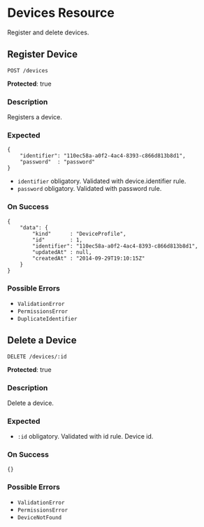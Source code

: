 # Devices Resource

Register and delete devices.



## Register Device

`POST /devices`

**Protected**: true

### Description

Registers a device.

### Expected

```
{
    "identifier": "110ec58a-a0f2-4ac4-8393-c866d813b8d1",
    "password"  : "password"
}
```

- `identifier` obligatory. Validated with device.identifier rule.
- `password` obligatory. Validated with password rule.

### On Success

```
{
    "data": {
        "kind"      : "DeviceProfile",
        "id"        : 1,
        "identifier": "110ec58a-a0f2-4ac4-8393-c866d813b8d1",
        "updatedAt" : null,
        "createdAt" : "2014-09-29T19:10:15Z"
    }
}
```

### Possible Errors

- `ValidationError`
- `PermissionsError`
- `DuplicateIdentifier`



## Delete a Device

`DELETE /devices/:id `

**Protected**: true

### Description

Delete a device.

### Expected

- `:id` obligatory. Validated with id rule. Device id.

### On Success

```
{}
```

### Possible Errors

- `ValidationError`
- `PermissionsError`
- `DeviceNotFound`
